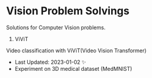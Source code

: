 # Vision Problem Solvings

Solutions for Computer Vision problems.

1. ViViT 

Video classification with ViViT(Video Vision Transformer)

- Last Updated: 2023-01-02 ✨
- Experiment on 3D medical dataset (MedMNIST)
